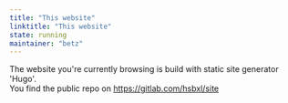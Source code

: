 ```yaml
---
title: "This website"
linktitle: "This website"
state: running
maintainer: "betz"
---
```


The website you're currently browsing is build with static site generator 'Hugo'.  
You find the public repo on https://gitlab.com/hsbxl/site  

